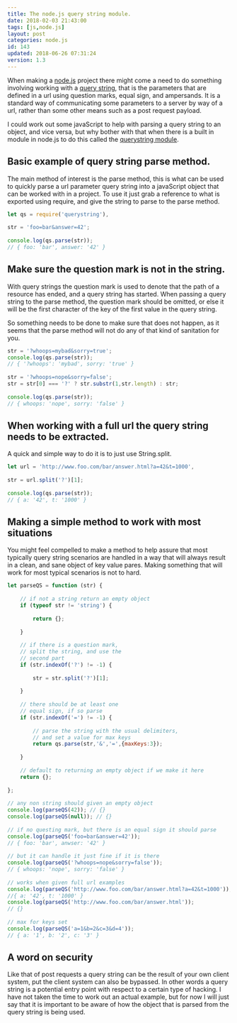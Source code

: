 ```yaml
---
title: The node.js query string module.
date: 2018-02-03 21:43:00
tags: [js,node.js]
layout: post
categories: node.js
id: 143
updated: 2018-06-26 07:31:24
version: 1.3
---
```


When making a [node.js](https://nodejs.org/en/) project there might come a need to do something involving working with a [query string](https://en.wikipedia.org/wiki/Query_string), that is the parameters that are defined in a url using question marks, equal sign, and ampersands. It is a standard way of communicating some parameters to a server by way of a url, rather than some other means such as a post request payload.

<!-- more -->

I could work out some javaScript to help with parsing a query string to an object, and vice versa, but why bother with that when there is a built in module in node.js to do this called the [querystring module](https://nodejs.org/api/querystring.html).

## Basic example of query string parse method.

The main method of interest is the parse method, this is what can be used to quickly parse a url parameter query string into a javaScript object that can be worked with in a project. To use it just grab a reference to what is exported using require, and give the string to parse to the parse method.

```js
let qs = require('querystring'),
 
str = 'foo=bar&answer=42';
 
console.log(qs.parse(str));
// { foo: 'bar', answer: '42' }
```

## Make sure the question mark is not in the string.

With query strings the question mark is used to denote that the path of a resource has ended, and a query string has started. When passing a query string to the parse method, the question mark should be omitted, or else it will be the first character of the key of the first value in the query string.

So something needs to be done to make sure that does not happen, as it seems that the parse method will not do any of that kind of sanitation for you.

```js
str = '?whoops=mybad&sorry=true';
console.log(qs.parse(str));
// { '?whoops': 'mybad', sorry: 'true' }
 
str = '?whoops=nope&sorry=false';
str = str[0] === '?' ? str.substr(1,str.length) : str;
 
console.log(qs.parse(str));
// { whoops: 'nope', sorry: 'false' }
```

## When working with a full url the query string needs to be extracted.

A quick and simple way to do it is to just use String.split.

```js
let url = 'http://www.foo.com/bar/answer.html?a=42&t=1000',
 
str = url.split('?')[1];
 
console.log(qs.parse(str));
// { a: '42', t: '1000' }
```

## Making a simple method to work with most situations

You might feel compelled to make a method to help assure that most typically query string scenarios are handled in a way that will always result in a clean, and sane object of key value pares. Making something that will work for most typical scenarios is not to hard.

```js
let parseQS = function (str) {
 
    // if not a string return an empty object
    if (typeof str != 'string') {
 
        return {};
 
    }
 
    // if there is a question mark,
    // split the string, and use the
    // second part
    if (str.indexOf('?') != -1) {
 
        str = str.split('?')[1];
 
    }
 
    // there should be at least one
    // equal sign, if so parse
    if (str.indexOf('=') != -1) {
 
        // parse the string with the usual delimiters,
        // and set a value for max keys 
        return qs.parse(str,'&','=',{maxKeys:3});
 
    }
 
    // default to returning an empty object if we make it here
    return {};
 
};
 
// any non string should given an empty object
console.log(parseQS(42)); // {}
console.log(parseQS(null)); // {}
 
// if no questing mark, but there is an equal sign it should parse
console.log(parseQS('foo=bar&answer=42'));
// { foo: 'bar', anwser: '42' }
 
// but it can handle it just fine if it is there
console.log(parseQS('?whoops=nope&sorry=false'));
// { whoops: 'nope', sorry: 'false' }
 
// works when given full url examples
console.log(parseQS('http://www.foo.com/bar/answer.html?a=42&t=1000'));
//{ a: '42', t: '1000' }
console.log(parseQS('http://www.foo.com/bar/answer.html'));
// {}
 
// max for keys set
console.log(parseQS('a=1&b=2&c=3&d=4'));
// { a: '1', b: '2', c: '3' }
```

## A word on security

Like that of post requests a query string can be the result of your own client system, put the client system can also be bypassed. In other words a query string is a potential entry point with respect to a certain type of hacking. I have not taken the time to work out an actual example, but for now I will just say that it is important to be aware of how the object that is parsed from the query string is being used.

